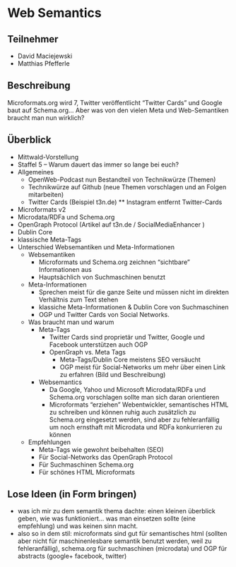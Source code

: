 # Web Semantics

## Teilnehmer

* David Maciejewski
* Matthias Pfefferle

## Beschreibung

Microformats.org wird 7, Twitter veröffentlicht “Twitter Cards” und Google baut auf Schema.org... Aber was von den vielen Meta und Web-Semantiken braucht man nun wirklich?

## Überblick

* Mittwald-Vorstellung
* Staffel 5 – Warum dauert das immer so lange bei euch?
* Allgemeines
	* OpenWeb-Podcast nun Bestandteil von Technikwürze (Themen)
	* Technikwürze auf Github (neue Themen vorschlagen und an Folgen mitarbeiten)
	* Twitter Cards (Beispiel t3n.de)
** Instagram entfernt Twitter-Cards
* Microformats v2
* Microdata/RDFa und Schema.org
* OpenGraph Protocol (Artikel auf t3n.de / SocialMediaEnhancer )
* Dublin Core
* klassische Meta-Tags
* Unterschied Websemantiken und Meta-Informationen
	* Websemantiken
		* Microformats und Schema.org zeichnen “sichtbare” Informationen aus
		* Hauptsächlich von Suchmaschinen benutzt
	* Meta-Informationen
		* Sprechen meist für die ganze Seite und müssen nicht im direkten Verhältnis zum Text stehen
		* klassiche Meta-Informationen & Dublin Core von Suchmaschinen
		* OGP und Twitter Cards von Social Networks.
	* Was braucht man und warum
		* Meta-Tags
			* Twitter Cards sind proprietär und Twitter, Google und Facebook unterstützen auch OGP
			* OpenGraph vs. Meta Tags
				* Meta-Tags/Dublin Core meistens SEO versäucht
				* OGP meist für Social-Networks um mehr über einen Link zu erfahren (Bild und Beschreibung)
		* Websemantics
			* Da Google, Yahoo und Microsoft Microdata/RDFa und Schema.org vorschlagen sollte man sich daran orientieren
			* Microformats “erziehen” Webentwickler, semantisches HTML zu schreiben und können ruhig auch zusätzlich zu Schema.org eingesetzt werden, sind aber zu fehleranfällig um noch ernsthaft mit Microdata und RDFa konkurrieren zu können
	* Empfehlungen
		* Meta-Tags wie gewohnt beibehalten (SEO)
		* Für Social-Networks das OpenGraph Protocol
		* Für Suchmaschinen Schema.org
		* Für schönes HTML Microformats

## Lose Ideen (in Form bringen)

* was ich mir zu dem semantik thema dachte: einen kleinen überblick geben, wie was funktioniert... was man einsetzen sollte (eine empfehlung) und was keinen sinn macht.
* also so in dem stil: microformats sind gut für semantisches html (sollten aber nicht für maschinenlesbare semantik benutzt werden, weil zu fehleranfällig), schema.org für suchmaschinen (microdata) und OGP für abstracts (google+ facebook, twitter)